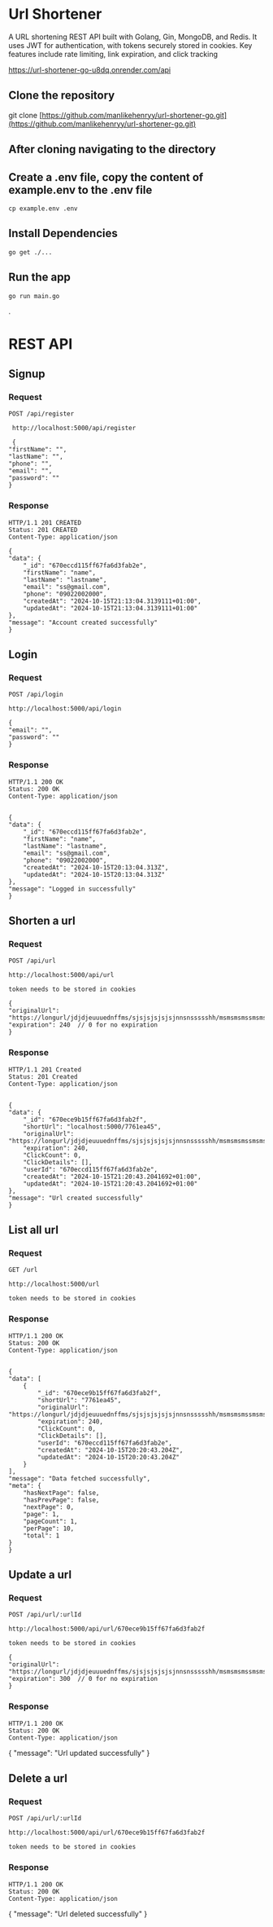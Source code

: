# Url Shortener

A URL shortening REST API built with Golang, Gin, MongoDB, and Redis. It uses JWT for authentication, with tokens securely stored in cookies. Key features include rate limiting, link expiration, and click tracking

https://url-shortener-go-u8dq.onrender.com/api

## Clone the repository

git clone [https://github.com/manlikehenryy/url-shortener-go.git](https://github.com/manlikehenryy/url-shortener-go.git)

## After cloning navigating to the directory

## Create a .env file, copy the content of example.env to the .env file

    cp example.env .env

## Install Dependencies

    go get ./...

## Run the app

    go run main.go

.

# REST API

## Signup

### Request

`POST /api/register`

     http://localhost:5000/api/register

     {
    "firstName": "",
    "lastName": "",
    "phone": "",
    "email": "",
    "password": ""
    }

### Response

    HTTP/1.1 201 CREATED
    Status: 201 CREATED
    Content-Type: application/json

    {
    "data": {
        "_id": "670eccd115ff67fa6d3fab2e",
        "firstName": "name",
        "lastName": "lastname",
        "email": "ss@gmail.com",
        "phone": "09022002000",
        "createdAt": "2024-10-15T21:13:04.3139111+01:00",
        "updatedAt": "2024-10-15T21:13:04.3139111+01:00"
    },
    "message": "Account created successfully"
    }

## Login

### Request

`POST /api/login`

    http://localhost:5000/api/login

    {
    "email": "",
    "password": ""
    }

### Response

    HTTP/1.1 200 OK
    Status: 200 OK
    Content-Type: application/json
   

    {
    "data": {
        "_id": "670eccd115ff67fa6d3fab2e",
        "firstName": "name",
        "lastName": "lastname",
        "email": "ss@gmail.com",
        "phone": "09022002000",
        "createdAt": "2024-10-15T20:13:04.313Z",
        "updatedAt": "2024-10-15T20:13:04.313Z"
    },
    "message": "Logged in successfully"
    }

## Shorten a url

### Request

`POST /api/url`

    http://localhost:5000/api/url

    token needs to be stored in cookies

    {
    "originalUrl": "https://longurl/jdjdjeuuuednffms/sjsjsjsjsjsjnnsnssssshh/msmsmsmssmsmsmsmmsmmsmsm",
    "expiration": 240  // 0 for no expiration
    }

### Response

    HTTP/1.1 201 Created
    Status: 201 Created
    Content-Type: application/json


    {
    "data": {
        "_id": "670ece9b15ff67fa6d3fab2f",
        "shortUrl": "localhost:5000/7761ea45",
        "originalUrl": "https://longurl/jdjdjeuuuednffms/sjsjsjsjsjsjnnsnssssshh/msmsmsmssmsmsmsmmsmmsmsm",
        "expiration": 240,
        "ClickCount": 0,
        "ClickDetails": [],
        "userId": "670eccd115ff67fa6d3fab2e",
        "createdAt": "2024-10-15T21:20:43.2041692+01:00",
        "updatedAt": "2024-10-15T21:20:43.2041692+01:00"
    },
    "message": "Url created successfully"
    }

## List all url

### Request

`GET /url`

    http://localhost:5000/url

    token needs to be stored in cookies

### Response

    HTTP/1.1 200 OK
    Status: 200 OK
    Content-Type: application/json


    {
    "data": [
        {
            "_id": "670ece9b15ff67fa6d3fab2f",
            "shortUrl": "7761ea45",
            "originalUrl": "https://longurl/jdjdjeuuuednffms/sjsjsjsjsjsjnnsnssssshh/msmsmsmssmsmsmsmmsmmsmsm",
            "expiration": 240,
            "ClickCount": 0,
            "ClickDetails": [],
            "userId": "670eccd115ff67fa6d3fab2e",
            "createdAt": "2024-10-15T20:20:43.204Z",
            "updatedAt": "2024-10-15T20:20:43.204Z"
        }
    ],
    "message": "Data fetched successfully",
    "meta": {
        "hasNextPage": false,
        "hasPrevPage": false,
        "nextPage": 0,
        "page": 1,
        "pageCount": 1,
        "perPage": 10,
        "total": 1
    }
    }

## Update a url

### Request

`POST /api/url/:urlId`

    http://localhost:5000/api/url/670ece9b15ff67fa6d3fab2f

    token needs to be stored in cookies

    {
    "originalUrl": "https://longurl/jdjdjeuuuednffms/sjsjsjsjsjsjnnsnssssshh/msmsmsmssmsmsmsmmsmmsmsm",
    "expiration": 300  // 0 for no expiration
    }

### Response

    HTTP/1.1 200 OK
    Status: 200 OK
    Content-Type: application/json


   {
    "message": "Url updated successfully"
   }

## Delete a url

### Request

`POST /api/url/:urlId`

    http://localhost:5000/api/url/670ece9b15ff67fa6d3fab2f

    token needs to be stored in cookies

### Response

    HTTP/1.1 200 OK
    Status: 200 OK
    Content-Type: application/json


   {
    "message": "Url deleted successfully"
   }